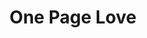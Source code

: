 ---
title: 'One Page Love'
description: 'One Page websites, curated.'
link: 'https://onepagelove.com/'
imageURL: 'https://res.cloudinary.com/dc6mrv5cb/image/upload/v1718794656/personal-resources/ideas/onepagelove.com__mdivw3_pv62gi.webp'
---